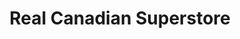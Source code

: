 ---
title: "Real Canadian Superstore"
url: /regina/real-canadian-superstore-rochdale-boulevard/
shop: Supermarkt
---